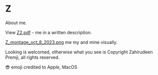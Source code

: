 # Z
About me.

View [Z2.pdf](https://github.com/nondescript74/Z/blob/main/Z2.pdf) - me in a written description.


[Z_montage_oct_8_2023.png](https://github.com/nondescript74/Z/blob/nondescript74-v5/Z_montage_oct_8_2023.png) me my and mine visually.

Looking is welcomed, otherwise what you see is Copyright Zahirudeen Premji, all rights reserved.

😎 emoji credited to Apple, MacOS
